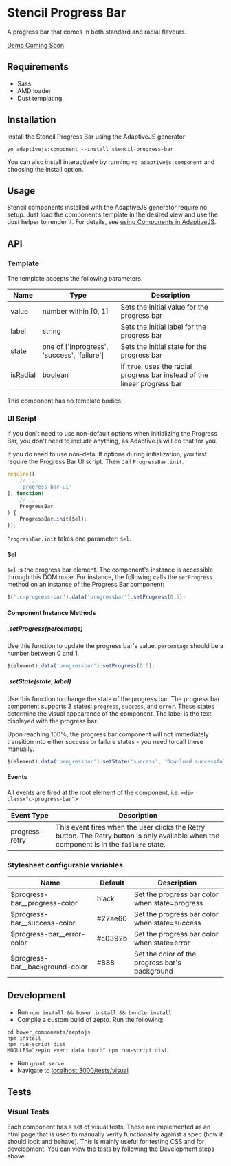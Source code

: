# Stencil Progress Bar

A progress bar that comes in both standard and radial flavours. 

[Demo Coming Soon](#)



## Requirements

- Sass
- AMD loader
- Dust templating



## Installation

Install the Stencil Progress Bar using the AdaptiveJS generator:
```shell
yo adaptivejs:component --install stencil-progress-bar
```
You can also install interactively by running `yo adaptivejs:component` and choosing the install option.



## Usage

Stencil components installed with the AdaptiveJS generator require no setup. Just load the component’s template in the desired view and use the dust helper to render it. For details, see [using Components in AdaptiveJS](https://github.com/mobify/devcenter-assets/blob/master/mobifydevcenter/v2.0/documentation/Components/Use%20a%20Component.md).



## API

### Template
The template accepts the following parameters.

Name | Type | Description
-----|------|------------
value | number within [0, 1] | Sets the initial value for the progress bar
label | string | Sets the initial label for the progress bar
state | one of ['inprogress', 'success', 'failure'] | Sets the initial state for the progress bar
isRadial | boolean | If `true`, uses the radial progress bar instead of the linear progress bar

This component has no template bodies.


### UI Script

If you don't need to use non-default options when initializing the Progress Bar, you don't need to include anything, as Adaptive.js will do that for you.

If you do need to use non-default options during initialization, you first require the Progress Bar UI script. Then call `ProgressBar.init`.

```js
require([
    // ...
    'progress-bar-ui'
], function(
    // ...
    ProgressBar
) {
    ProgressBar.init($el);
});
```

`ProgressBar.init` takes one parameter: `$el`.

#### $el

`$el` is the progress bar element. The component's instance is accessible through this DOM node. For instance, the following calls the `setProgress` method on an instance of the Progress Bar component:

```js
$('.c-progress-bar').data('progressbar').setProgress(0.5);
```


#### Component Instance Methods

##### .setProgress(percentage)

Use this function to update the progress bar's value. `percentage` should be a number between 0 and 1. 

```js
$(element).data('progressbar').setProgress(0.5);
```


##### .setState(state, label)

Use this function to change the state of the progress bar. The progress bar component supports 3 states: `progress`, `success`, and `error`. These states determine the visual appearance of the component. The label is the text displayed with the progress bar.

Upon reaching 100%, the progress bar component will not immediately transition into either success or failure states - you need to call these manually.

```js
$(element).data('progressbar').setState('success', 'Download successful');
```


#### Events

All events are fired at the root element of the component, i.e. `<div class="c-progress-bar">`

Event Type | Description
-----------|------------
progress-retry | This event fires when the user clicks the Retry button. The Retry button is only available when the component is in the `failure` state.


### Stylesheet configurable variables

Name | Default | Description
-----|---------|------------
$progress-bar__progress-color   | black   | Set the progress bar color when state=progress
$progress-bar__success-color    | #27ae60 | Set the progress bar color when state=success
$progress-bar__error-color      | #c0392b | Set the progress bar color when state=error
$progress-bar__background-color | #888    | Set the color of the progress bar's background


## Development

* Run `npm install && bower install && bundle install`
* Compile a custom build of zepto. Run the following:
``` shell
cd bower_components/zeptojs
npm install
npm run-script dist
MODULES="zepto event data touch" npm run-script dist
```
* Run `grunt serve`
* Navigate to [localhost:3000/tests/visual](http://localhost:3000/tests/visual)



## Tests

### Visual Tests
Each component has a set of visual tests. These are implemented as an html page that is used to manually verify functionality against a spec (how it should look and behave). This is mainly useful for testing CSS and for development. You can view the tests by following the Development steps above.
